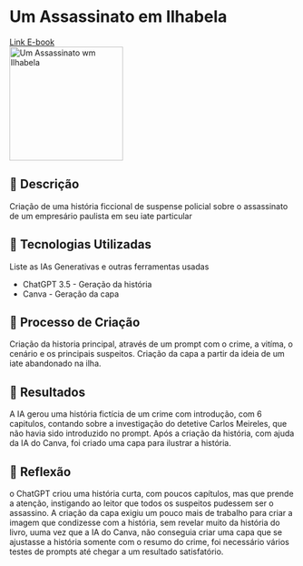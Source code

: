 # Um Assassinato em Ilhabela

<a href="https://github.com/>anacnogueira/lab-natty-or-not/blob/main/ebook.md" >Link E-book</a><br />
<img src="https://mayacosmeticos.com.br/img/capa_ebook_assassinato_ilhabela .png" alt="Um Assassinato wm Ilhabela" title="Um assassinato em  Ilhabela" width="200" />

## 📒 Descrição

Criação de uma história ficcional de suspense policial sobre o assassinato de um empresário paulista em seu iate particular

## 🤖 Tecnologias Utilizadas

Liste as IAs Generativas e outras ferramentas usadas

- ChatGPT 3.5 - Geração da história
- Canva - Geração da capa

## 🧐 Processo de Criação

Criação da historia principal, através de um prompt com o crime, a vitíma, o cenário e os principais suspeitos. Criação da capa a partir da ideia de um iate abandonado na ilha.

## 🚀 Resultados

A IA gerou uma história fictícia de um crime com introdução, com 6 capitulos, contando sobre a investigação do detetive Carlos Meireles, que não havia sido introduzido no prompt. Após a criação da história, com ajuda da IA do Canva, foi criado uma capa para ilustrar a história.

## 💭 Reflexão

o ChatGPT criou uma história curta, com poucos capítulos, mas que prende a atenção, instigando ao leitor que todos os suspeitos pudessem ser o assassino.
A criação da capa exigiu um pouco mais de trabalho para criar a imagem que condizesse com a história, sem revelar muito da história do livro, uuma vez que a IA do Canva, não conseguia criar uma capa que se ajustasse a história somente com o resumo do crime, foi necessário vários testes de prompts até chegar a um resultado satisfatório.
